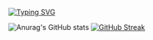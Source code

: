 <!--
**Linchenzen/Linchenzen** is a ✨ _special_ ✨ repository because its `README.md` (this file) appears on your GitHub profile.

Here are some ideas to get you started:

- 🔭 I’m currently working on ...
- 🌱 I’m currently learning ...
- 👯 I’m looking to collaborate on ...
- 🤔 I’m looking for help with ...
- 💬 Ask me about ...
- 📫 How to reach me: ...
- 😄 Pronouns: ...
- ⚡ Fun fact: ...
-->

[![Typing SVG](https://readme-typing-svg.herokuapp.com?font=Kanit&pause=1000&color=F79BDD&center=true&vCenter=true&width=435&lines=Welcome+to+Linchenzen's+Github;%E6%AD%A1%E8%BF%8E%E4%BE%86%E5%88%B0WilliamTuuu%E7%9A%84Github%F0%9F%90%98)](https://git.io/typing-svg)

![Anurag's GitHub stats](https://github-readme-stats-git-masterrstaa-rickstaa.vercel.app/api?username=Linchenzen&show_icons=true&theme=dracula)
[![GitHub Streak](https://streak-stats.demolab.com/?user=Linchenzen&theme=dracula)](https://git.io/streak-stats)

